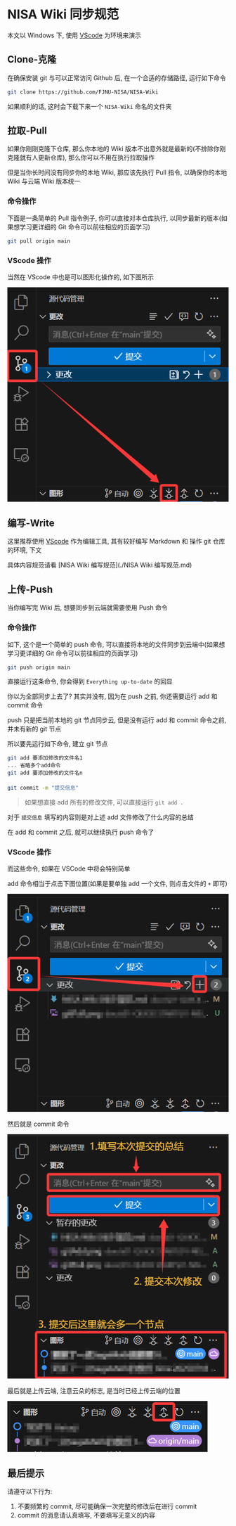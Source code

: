 # NISA Wiki 同步规范

本文以 Windows 下, 使用 [VScode](https://code.visualstudio.com/) 为环境来演示

## Clone-克隆

在确保安装 git 与可以正常访问 Github 后, 在一个合适的存储路径, 运行如下命令

```bash
git clone https://github.com/FJNU-NISA/NISA-Wiki
```

如果顺利的话, 这时会下载下来一个 `NISA-Wiki` 命名的文件夹

## 拉取-Pull

如果你刚刚克隆下仓库, 那么你本地的 Wiki 版本不出意外就是最新的(不排除你刚克隆就有人更新仓库), 那么你可以不用在执行拉取操作

但是当你长时间没有同步你的本地 Wiki, 那应该先执行 Pull 指令, 以确保你的本地 Wiki 与云端 Wiki 版本统一

### 命令操作

下面是一条简单的 Pull 指令例子, 你可以直接对本仓库执行, 以同步最新的版本(如果想学习更详细的 Git 命令可以前往相应的页面学习)

```bash
git pull origin main
```

### VScode 操作

当然在 VScode 中也是可以图形化操作的, 如下图所示

![Git Pull](./assets/gitPull.png)

## 编写-Write

这里推荐使用 [VScode](https://code.visualstudio.com/) 作为编辑工具, 其有较好编写 Markdown 和 操作 git 仓库的环境, 下文

具体内容规范请看 [NISA Wiki 编写规范](./NISA Wiki 编写规范.md)

## 上传-Push

当你编写完 Wiki 后, 想要同步到云端就需要使用 Push 命令

### 命令操作

如下, 这个是一个简单的 push 命令, 可以直接将本地的文件同步到云端中(如果想学习更详细的 Git 命令可以前往相应的页面学习)

```bash
git push origin main
```

直接运行这条命令, 你会得到 `Everything up-to-date` 的回显

你以为全部同步上去了? 其实并没有, 因为在 push 之前, 你还需要运行 add 和 commit 命令

push 只是把当前本地的 git 节点同步云, 但是没有运行 add 和 commit 命令之前, 并未有新的 git 节点

所以要先运行如下命令, 建立 git 节点

```bash
git add 要添加修改的文件名1
... 省略多个add命令
git add 要添加修改的文件名n

git commit -m "提交信息"
```

> 如果想直接 add 所有的修改文件, 可以直接运行 `git add .`

对于 `提交信息` 填写的内容则是对上述 add 文件修改了什么内容的总结

在 add 和 commit 之后, 就可以继续执行 push 命令了

### VScode 操作

而这些命令, 如果在 VSCode 中将会特别简单

add 命令相当于点击下图位置(如果是要单独 add 一个文件, 则点击文件的 `+` 即可)

![Git Add](./assets/gitAdd.png)

然后就是 commit 命令

![Git Commit](./assets/gitCommit.png)

最后就是上传云端, 注意云朵的标志, 是当时已经上传云端的位置

![Git Push](./assets/gitPush.png)

## 最后提示

请遵守以下行为:

1. 不要频繁的 commit, 尽可能确保一次完整的修改后在进行 commit
2. commit 的消息请认真填写, 不要填写无意义的内容
